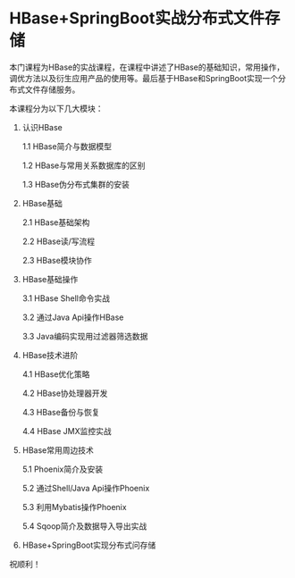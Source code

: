 # HBase+SpringBoot实战分布式文件存储

本门课程为HBase的实战课程，在课程中讲述了HBase的基础知识，常用操作，调优方法以及衍生应用产品的使用等。最后基于HBase和SpringBoot实现一个分布式文件存储服务。

本课程分为以下几大模块：

1. 认识HBase
   
    1.1 HBase简介与数据模型

    1.2 HBase与常用关系数据库的区别

    1.3 HBase伪分布式集群的安装

2. HBase基础

    2.1 HBase基础架构

    2.2 HBase读/写流程

    2.3 HBase模块协作

3. HBase基础操作

    3.1 HBase Shell命令实战

    3.2 通过Java Api操作HBase

    3.3 Java编码实现用过滤器筛选数据

4. HBase技术进阶

    4.1 HBase优化策略

    4.2 HBase协处理器开发

    4.3 HBase备份与恢复

    4.4 HBase JMX监控实战

5. HBase常用周边技术

    5.1 Phoenix简介及安装

    5.2 通过Shell/Java Api操作Phoenix

    5.3 利用Mybatis操作Phoenix

    5.4 Sqoop简介及数据导入导出实战

6. HBase+SpringBoot实现分布式问存储


祝顺利！
